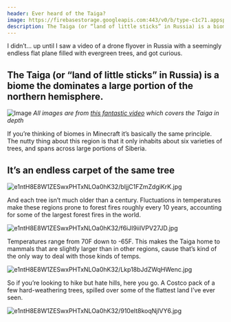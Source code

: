 ```yaml
---
header: Ever heard of the Taiga?
image: https://firebasestorage.googleapis.com:443/v0/b/type-c1c71.appspot.com/o/e1ntH8E8W1ZESwxPHTxNLOa0hK32%2FiZFkQBGLbfJNz2tL.jpg?alt=media&token=4e600901-ee88-44a2-9924-f3e296e3f556
description: The Taiga (or “land of little sticks” in Russia) is a biome that dominates a large portion of the northern hemisphere.
---
```


I didn’t… up until I saw a video of a drone flyover in Russia with a seemingly endless flat plane filled with evergreen trees, and got curious. 

## The Taiga (or “land of little sticks” in Russia) is a biome the dominates a large portion of the northern hemisphere. 

![Image]({{page.image}})
*All images are from [this fantastic video](https://youtu.be/OUmHWrF8MnY) which covers the Taiga in depth*

If you’re thinking of biomes in Minecraft it’s basically the same principle. The nutty thing about this region is that it only inhabits about six varieties of trees, and spans across large portions of Siberia. 

## It’s an endless carpet of the same tree

![e1ntH8E8W1ZESwxPHTxNLOa0hK32/bIjjC1FZmZdgiKrK.jpg](https://firebasestorage.googleapis.com:443/v0/b/type-c1c71.appspot.com/o/e1ntH8E8W1ZESwxPHTxNLOa0hK32%2FbIjjC1FZmZdgiKrK.jpg?alt=media&token=05a3ee88-5618-40c1-8dd3-6134ff01cfc4)

And each tree isn’t much older than a century. Fluctuations in temperatures make these regions prone to forest fires roughly every 10 years, accounting for some of the largest forest fires in the world.

![e1ntH8E8W1ZESwxPHTxNLOa0hK32/f6iJI9iilVPV27JD.jpg](https://firebasestorage.googleapis.com:443/v0/b/type-c1c71.appspot.com/o/e1ntH8E8W1ZESwxPHTxNLOa0hK32%2Ff6iJI9iilVPV27JD.jpg?alt=media&token=de2fa67d-2fd6-4477-899f-b9391d961125)

Temperatures range from 70F down to -65F. This makes the Taiga home to mammals that are slightly larger than in other regions, cause that’s kind of the only way to deal with those kinds of temps. 

![e1ntH8E8W1ZESwxPHTxNLOa0hK32/Lkp18bJdZWqHWenc.jpg](https://firebasestorage.googleapis.com:443/v0/b/type-c1c71.appspot.com/o/e1ntH8E8W1ZESwxPHTxNLOa0hK32%2FLkp18bJdZWqHWenc.jpg?alt=media&token=d186c3b0-7838-4d97-a9df-30c77474fb2a)

So if you’re looking to hike but hate hills, here you go. A Costco pack of a few hard-weathering trees, spilled over some of the flattest land I’ve ever seen.

![e1ntH8E8W1ZESwxPHTxNLOa0hK32/910elt8koqNjlVY6.jpg](https://firebasestorage.googleapis.com:443/v0/b/type-c1c71.appspot.com/o/e1ntH8E8W1ZESwxPHTxNLOa0hK32%2F910elt8koqNjlVY6.jpg?alt=media&token=110ef083-0d77-4cee-9254-cd7bb4bd85ed)

